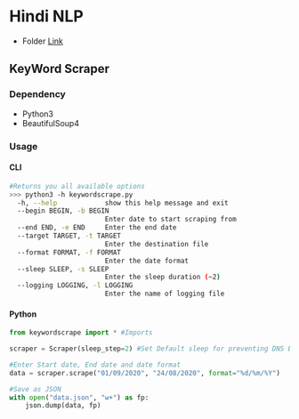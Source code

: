 # Hindi NLP
* Folder [Link](https://drive.google.com/drive/folders/19dSsQxsVqpdrIEqbL5VZByC814exzXi6?usp=sharing)

## KeyWord Scraper

### Dependency
* Python3
* BeautifulSoup4

### Usage

#### CLI
```bash
#Returns you all available options
>>> python3 -h keywordscrape.py
  -h, --help            show this help message and exit
  --begin BEGIN, -b BEGIN
                        Enter date to start scraping from
  --end END, -e END     Enter the end date
  --target TARGET, -t TARGET
                        Enter the destination file
  --format FORMAT, -f FORMAT
                        Enter the date format
  --sleep SLEEP, -s SLEEP
                        Enter the sleep duration (~2)
  --logging LOGGING, -l LOGGING
                        Enter the name of logging file
```

#### Python
```python
from keywordscrape import * #Imports

scraper = Scraper(sleep_step=2) #Set Default sleep for preventing DNS Blocking

#Enter Start date, End date and date format
data = scraper.scrape("01/09/2020", "24/08/2020", format="%d/%m/%Y") 

#Save as JSON
with open("data.json", "w+") as fp:
    json.dump(data, fp)
```
